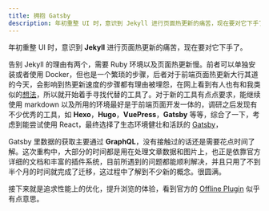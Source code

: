 ```yaml
---
title: 拥抱 Gatsby
description: 年初重整 UI 时，意识到 Jekyll 进行页面热更新的痛苦，现在要对它下手了。
---
```


年初重整 UI 时，意识到 **Jekyll** 进行页面热更新的痛苦，现在要对它下手了。

告别 Jekyll 的理由有两个，需要 Ruby 环境以及页面热更新慢。前者可以单独安装或者使用 Docker，但也是一个繁琐的步骤，后者对于前端页面热更新大行其道的今天，会影响到热更新速度的步骤都有理由被埋怨，在网上看到有人也有和我类似的<a href="https://www.gatsbyjs.org/blog/2017-11-08-migrate-from-jekyll-to-gatsby" target="_blank">想法</a>，所以就开始着手寻找代替的工具了。对于新的工具有点点要求，能继续使用 markdown 以及所用的环境最好是于前端页面开发一体的，调研之后发现有不少优秀的工具，如 **Hexo**，**Hugo**，**VuePress**，**Gatsby** 等等，综合了一下，考虑到能尝试使用 React，最终选择了生态环境健壮和活跃的 <a href="https://www.gatsbyjs.org/" target="_blank">Gatsby</a>，

Gatsby 里数据的获取主要通过 **GraphQL**，没有接触过的话还是需要花点时间了解。这次重构中，大部分的时间都是用在处理文章数据和图片上，也正是依靠官方详细的文档和丰富的插件系统，目前所遇到的问题都能顺利解决，并且只用了不到半个月的时间就完成了迁移，这过程中了解到不少新的概念。很圆满。

接下来就是追求性能上的优化，提升浏览的体验，看到官方的 <a href="https://www.gatsbyjs.org/packages/gatsby-plugin-offline" target="_blank">Offline Plugin</a> 似乎有点意思。
